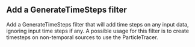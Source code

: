 ## Add a GenerateTimeSteps filter

Add a GenerateTimeSteps filter that will add time steps
on any input data, ignoring input time steps if any.
A possible usage for this filter is to create timesteps
on non-temporal sources to use the ParticleTracer.
